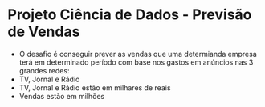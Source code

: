 <h1>Projeto Ciência de Dados - Previsão de Vendas</h1>

- O desafio é conseguir prever as vendas que uma determianda empresa terá em determinado período com base nos gastos em anúncios nas 3 grandes redes:
- TV, Jornal e Rádio
- TV, Jornal e Rádio estão em milhares de reais
- Vendas estão em milhões
